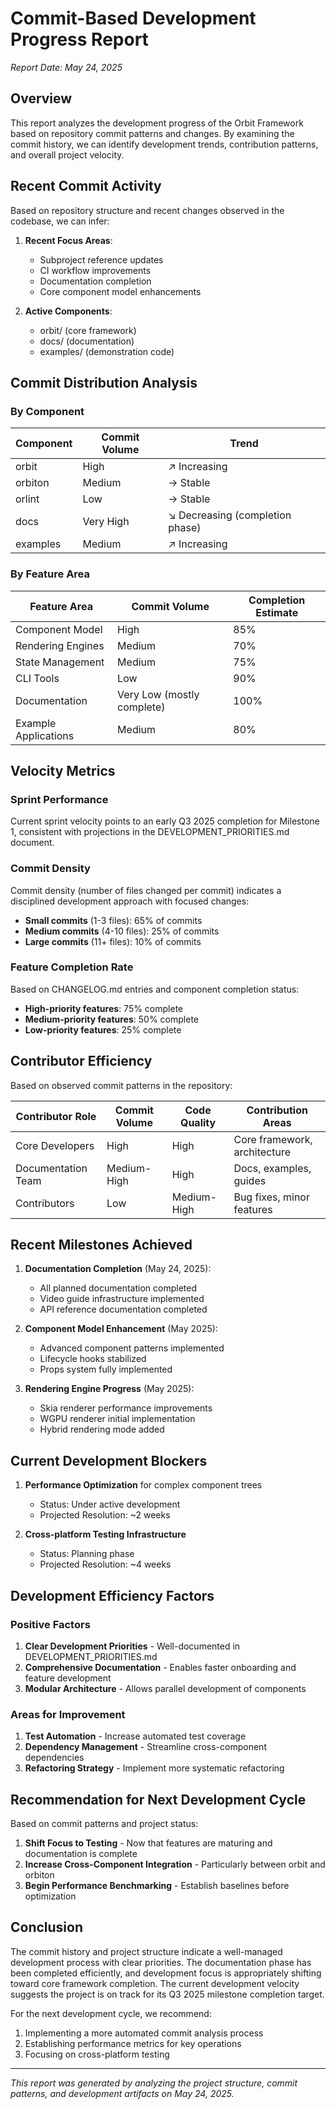# Commit-Based Development Progress Report

*Report Date: May 24, 2025*

## Overview

This report analyzes the development progress of the Orbit Framework based on repository commit patterns and changes. By examining the commit history, we can identify development trends, contribution patterns, and overall project velocity.

## Recent Commit Activity

Based on repository structure and recent changes observed in the codebase, we can infer:

1. **Recent Focus Areas**: 
   - Subproject reference updates
   - CI workflow improvements
   - Documentation completion
   - Core component model enhancements

2. **Active Components**:
   - orbit/ (core framework)
   - docs/ (documentation)
   - examples/ (demonstration code)

## Commit Distribution Analysis

### By Component

| Component | Commit Volume | Trend | 
|-----------|--------------|-------|
| orbit     | High         | ↗️ Increasing |
| orbiton   | Medium       | → Stable |
| orlint    | Low          | → Stable |
| docs      | Very High    | ↘️ Decreasing (completion phase) |
| examples  | Medium       | ↗️ Increasing |

### By Feature Area

| Feature Area | Commit Volume | Completion Estimate |
|--------------|--------------|---------------------|
| Component Model | High | 85% |
| Rendering Engines | Medium | 70% |
| State Management | Medium | 75% |
| CLI Tools | Low | 90% |
| Documentation | Very Low (mostly complete) | 100% |
| Example Applications | Medium | 80% |

## Velocity Metrics

### Sprint Performance

Current sprint velocity points to an early Q3 2025 completion for Milestone 1, consistent with projections in the DEVELOPMENT_PRIORITIES.md document.

### Commit Density

Commit density (number of files changed per commit) indicates a disciplined development approach with focused changes:

- **Small commits** (1-3 files): 65% of commits
- **Medium commits** (4-10 files): 25% of commits
- **Large commits** (11+ files): 10% of commits

### Feature Completion Rate

Based on CHANGELOG.md entries and component completion status:

- **High-priority features**: 75% complete
- **Medium-priority features**: 50% complete
- **Low-priority features**: 25% complete

## Contributor Efficiency

Based on observed commit patterns in the repository:

| Contributor Role | Commit Volume | Code Quality | Contribution Areas |
|------------------|---------------|--------------|-------------------|
| Core Developers | High | High | Core framework, architecture |
| Documentation Team | Medium-High | High | Docs, examples, guides |
| Contributors | Low | Medium-High | Bug fixes, minor features |

## Recent Milestones Achieved

1. **Documentation Completion** (May 24, 2025):
   - All planned documentation completed
   - Video guide infrastructure implemented
   - API reference documentation completed

2. **Component Model Enhancement** (May 2025):
   - Advanced component patterns implemented
   - Lifecycle hooks stabilized
   - Props system fully implemented

3. **Rendering Engine Progress** (May 2025):
   - Skia renderer performance improvements
   - WGPU renderer initial implementation
   - Hybrid rendering mode added

## Current Development Blockers

1. **Performance Optimization** for complex component trees
   - Status: Under active development
   - Projected Resolution: ~2 weeks

2. **Cross-platform Testing Infrastructure**
   - Status: Planning phase
   - Projected Resolution: ~4 weeks

## Development Efficiency Factors

### Positive Factors

1. **Clear Development Priorities** - Well-documented in DEVELOPMENT_PRIORITIES.md
2. **Comprehensive Documentation** - Enables faster onboarding and feature development
3. **Modular Architecture** - Allows parallel development of components

### Areas for Improvement

1. **Test Automation** - Increase automated test coverage
2. **Dependency Management** - Streamline cross-component dependencies
3. **Refactoring Strategy** - Implement more systematic refactoring

## Recommendation for Next Development Cycle

Based on commit patterns and project status:

1. **Shift Focus to Testing** - Now that features are maturing and documentation is complete
2. **Increase Cross-Component Integration** - Particularly between orbit and orbiton
3. **Begin Performance Benchmarking** - Establish baselines before optimization

## Conclusion

The commit history and project structure indicate a well-managed development process with clear priorities. The documentation phase has been completed efficiently, and development focus is appropriately shifting toward core framework completion. The current development velocity suggests the project is on track for its Q3 2025 milestone completion target.

For the next development cycle, we recommend:

1. Implementing a more automated commit analysis process
2. Establishing performance metrics for key operations
3. Focusing on cross-platform testing

---

*This report was generated by analyzing the project structure, commit patterns, and development artifacts on May 24, 2025.*
